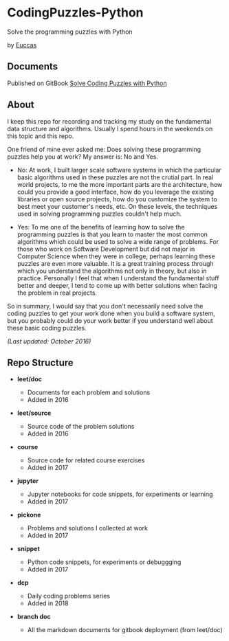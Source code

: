 # CodingPuzzles-Python

Solve the programming puzzles with Python

by [Euccas](http://euccas.me)

## Documents

Published on GitBook [Solve Coding Puzzles with Python](https://euccas.gitbooks.io/solve-coding-puzzles-with-python/content/)

## About

I keep this repo for recording and tracking my study on the fundamental data structure and algorithms.
Usually I spend hours in the weekends on this topic and this repo.

One friend of mine ever asked me: Does solving these programming puzzles help you at work? 
My answer is: No and Yes.

- No: At work, I built larger scale software systems in which the particular basic algorithms used in these puzzles are not the crutial part. In real world projects, to me the more important parts are the architecture, how could you provide a good interface, how do you leverage the existing libraries or open source projects, how do you customize the system to best meet your customer's needs, etc. On these levels, the techniques used in solving programming puzzles couldn't help much.

- Yes: To me one of the benefits of learning how to solve the programming puzzles is that you learn to master the most common algorithms which could be used to solve a wide range of problems. For those who work on Software Development but did not major in Computer Science when they were in college, perhaps learning these puzzles are even more valuable. It is a great training process through which you understand the algorithms not only in theory, but also in practice. Personally I feel that when I understand the fundamental stuff better and deeper, I tend to come up with better solutions when facing the problem in real projects.

So in summary, I would say that you don't necessarily need solve the coding puzzles to get your work done when you build a software system, but you probably could do your work better if you understand well about these basic coding puzzles.

*(Last updated: October 2016)*

## Repo Structure

- **leet/doc**
  - Documents for each problem and solutions
  - Added in 2016
  
- **leet/source**
  - Source code of the problem solutions
  - Added in 2016

- **course**
  - Source code for related course exercises
  - Added in 2017

- **jupyter**
  - Jupyter notebooks for code snippets, for experiments or learning
  - Added in 2017

- **pickone**
  - Problems and solutions I collected at work
  - Added in 2017

- **snippet**
  - Python code snippets, for experiments or debuggging
  - Added in 2017

- **dcp**
	- Daily coding problems series
	- Added in 2018

- **branch doc**
  - All the markdown documents for gitbook deployment (from leet/doc)
